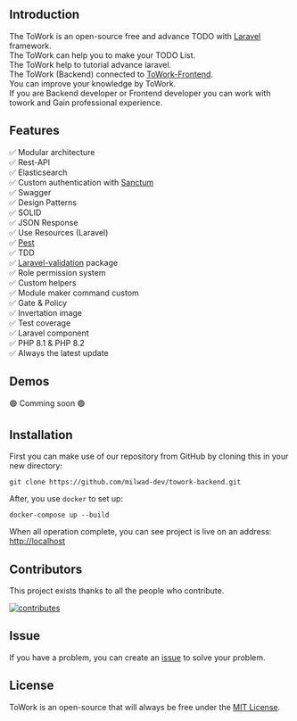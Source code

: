## Introduction
The ToWork is an open-source free and advance TODO with [Laravel](https://github.com/laravel/laravel) framework. <br>
The ToWork can help you to make your TODO List. <br>
The ToWork help to tutorial advance laravel. <br>
The ToWork (Backend) connected to <a href="https://github.com/milwad-dev/towork-frontend">ToWork-Frontend</a>.  <br>
You can improve your knowledge by ToWork. <br>
If you are Backend developer or Frontend developer you can work with towork and Gain professional experience.

## Features

✅ Modular architecture \
✅ Rest-API \
✅ Elasticsearch \
✅ Custom authentication with <a href="https://laravel.com/docs/10.x/sanctum">Sanctum</a>  
✅ Swagger \
✅ Design Patterns \
✅ SOLID \
✅ JSON Response \
✅ Use Resources (Laravel) \
✅ <a href="https://pestphp.com">Pest</a> \
✅ TDD \
✅ <a href="https://github.com/milwad-dev/laravel-validate">Laravel-validation</a> package \
✅ Role permission system \
✅ Custom helpers \
✅ Module maker command custom \
✅ Gate & Policy \
✅ Invertation image \
✅ Test coverage \
✅ Laravel component \
✅ PHP 8.1 & PHP 8.2 \
✅ Always the latest update

## Demos

🟢 Comming soon 🟢

## Installation

First you can make use of our repository from GitHub by cloning this in your new directory:

```shell
git clone https://github.com/milwad-dev/towork-backend.git
```

After, you use `docker` to set up:

```shell
docker-compose up --build
```

When all operation complete, you can see project is live on an address: <a href="http://localhost" target="blank">http://localhost</a>

## Contributors
This project exists thanks to all the people who contribute.

<a href="https://github.com/milwad-dev/towork-backend/graphs/contributors">
    <img src="https://opencollective.com/towork-backend/contributors.svg?width=890&button=false" alt="contributes">
</a>

## Issue
If you have a problem, you can create an <a href="https://github.com/milwad-dev/towork-backend/issues">issue</a> to solve your problem.

## License
ToWork is an open-source that will always be free under the [MIT License](https://github.com/milwad-dev/towork-backend/blob/main/LICENSE).
